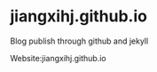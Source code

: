 jiangxihj.github.io
===================

Blog publish through github and jekyll

Website:jiangxihj.github.io
